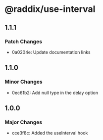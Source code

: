 # @raddix/use-interval

## 1.1.1

### Patch Changes

- 0a0204e: Update documentation links

## 1.1.0

### Minor Changes

- 0ec61b2: Add null type in the delay option

## 1.0.0

### Major Changes

- cce3f8c: Added the useInterval hook
